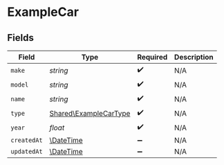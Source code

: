 # ExampleCar


## Fields

| Field                                                          | Type                                                           | Required                                                       | Description                                                    |
| -------------------------------------------------------------- | -------------------------------------------------------------- | -------------------------------------------------------------- | -------------------------------------------------------------- |
| `make`                                                         | *string*                                                       | :heavy_check_mark:                                             | N/A                                                            |
| `model`                                                        | *string*                                                       | :heavy_check_mark:                                             | N/A                                                            |
| `name`                                                         | *string*                                                       | :heavy_check_mark:                                             | N/A                                                            |
| `type`                                                         | [Shared\ExampleCarType](../../Models/Shared/ExampleCarType.md) | :heavy_check_mark:                                             | N/A                                                            |
| `year`                                                         | *float*                                                        | :heavy_check_mark:                                             | N/A                                                            |
| `createdAt`                                                    | [\DateTime](https://www.php.net/manual/en/class.datetime.php)  | :heavy_minus_sign:                                             | N/A                                                            |
| `updatedAt`                                                    | [\DateTime](https://www.php.net/manual/en/class.datetime.php)  | :heavy_minus_sign:                                             | N/A                                                            |